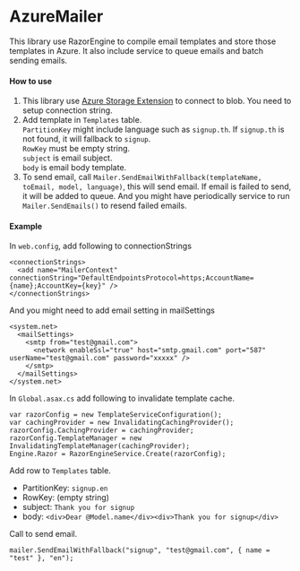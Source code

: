 # AzureMailer
This library use RazorEngine to compile email templates and store those templates in Azure. It also include service to queue emails and batch sending emails.

#### How to use
1. This library use [Azure Storage Extension](https://github.com/chaowlert/AzureStorageExtensions) to connect to blob.  You need to setup connection string.
2. Add template in `Templates` table.  
`PartitionKey` might include language such as `signup.th`. If `signup.th` is not found, it will fallback to `signup`.  
`RowKey` must be empty string.  
`subject` is email subject.  
`body` is email body template.  
3. To send email, call `Mailer.SendEmailWithFallback(templateName, toEmail, model, language)`, this will send email. If email is failed to send, it will be added to queue. And you might have periodically service to run `Mailer.SendEmails()` to resend failed emails.

#### Example
In `web.config`, add following to connectionStrings
```
<connectionStrings>
  <add name="MailerContext" connectionString="DefaultEndpointsProtocol=https;AccountName={name};AccountKey={key}" />
</connectionStrings>
```
And you might need to add email setting in mailSettings
```
<system.net>
  <mailSettings>
    <smtp from="test@gmail.com">
      <network enableSsl="true" host="smtp.gmail.com" port="587" userName="test@gmail.com" password="xxxxx" />
    </smtp>
  </mailSettings>
</system.net>
```

In `Global.asax.cs` add following to invalidate template cache.
```
var razorConfig = new TemplateServiceConfiguration();
var cachingProvider = new InvalidatingCachingProvider();
razorConfig.CachingProvider = cachingProvider;
razorConfig.TemplateManager = new InvalidatingTemplateManager(cachingProvider);
Engine.Razor = RazorEngineService.Create(razorConfig);
```

Add row to `Templates` table.
- PartitionKey: `signup.en`
- RowKey: (empty string)
- subject: `Thank you for signup`
- body: `<div>Dear @Model.name</div><div>Thank you for signup</div>`

Call to send email.
```
mailer.SendEmailWithFallback("signup", "test@gmail.com", { name = "test" }, "en");
```
